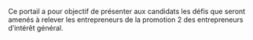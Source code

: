 Ce portail  a pour objectif de présenter aux candidats les défis que seront amenés à relever les entrepreneurs de la promotion 2 des entrepreneurs d’intérêt général. 

  
